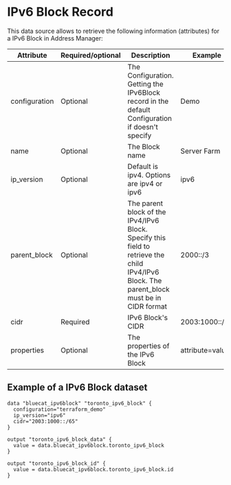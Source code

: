 # IPv6 Block Record
This data source allows to retrieve the following information
(attributes) for a IPv6 Block in Address Manager:

| Attribute | Required/optional | Description                                                                                     | Example         |
| --- | --- |-------------------------------------------------------------------------------------------------|-----------------|
| configuration | Optional | The Configuration. Getting the IPv6Block record in the default Configuration if doesn't specify | Demo            |
| name | Optional | The Block name                                                                                  | Server Farm     |
| ip_version | Optional | Default is ipv4. Options are ipv4 or ipv6                | ipv6            |
| parent_block | Optional |  The parent block of the IPv4/IPv6 Block. Specify this field to retrieve the child IPv4/IPv6 Block. The parent_block must be in CIDR format | 2000::/3        |
| cidr | Required | IPv6 Block's CIDR                                                                               | 2003:1000::/65  |
| properties | Optional | The properties of the IPv6 Block                                                                | attribute=value |


## Example of a IPv6 Block dataset

    data "bluecat_ipv6block" "toronto_ipv6_block" {
      configuration="terraform_demo"
      ip_version="ipv6"
      cidr="2003:1000::/65"
    }

    output "toronto_ipv6_block_data" {
      value = data.bluecat_ipv6block.toronto_ipv6_block
    }

    output "toronto_ipv6_block_id" {
      value = data.bluecat_ipv6block.toronto_ipv6_block.id
    }